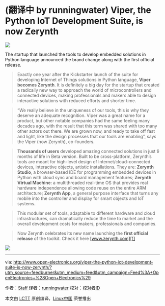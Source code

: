 (翻译中 by runningwater)
Viper, the Python IoT Development Suite, is now Zerynth
============================================================


![](http://www.open-electronics.org/wp-content/uploads/2016/02/Logo_Zerynth-636x144.png)


The startup that launched the tools to develop embedded solutions in Python language announced the brand change along with the first official release.

>Exactly one year after the Kickstarter launch of the suite for developing Internet of Things solutions in Python language, **Viper becomes Zerynth**. It is definitely a big day for the startup that created a radically new way to approach the world of microcontrollers and connected devices, making professionals and makers able to design interactive solutions with reduced efforts and shorter time.

>“We really believe in the uniqueness of our tools, this is why they deserve an adequate recognition. Viper was a great name for a product, but other notable companies had the same feeling many decades ago, with the result that this term was shared with too many other actors out there. We are grown now, and ready to take off fast and light, like the design processes that our tools are enabling”, says the Viper (now Zerynth), co-founders.

>**Thousands of users** developed amazing connected solutions in just 9 months of life in Beta version. Built to be cross-platform, Zerynth’s tools are meant for high-level design of Internet/cloud-connected devices, interactive objects, artistic installations. They are: **Zerynth Studio**, a browser-based IDE for programming embedded devices in Python with cloud sync and board management features; **Zerynth Virtual Machine**: a multithreaded real-time OS that provides real hardware independence allowing code reuse on the entire ARM architecture; **Zerynth App**, a general purpose interface that turns any mobile into the controller and display for smart objects and IoT systems.

>This modular set of tools, adaptable to different hardware and cloud infrastructures, can dramatically reduce the time to market and the overall development costs for makers, professionals and companies.

>Now Zerynth celebrates its new name launching the **first official release** of the toolkit. Check it here [www.zerynth.com][1]

![](http://www.open-electronics.org/wp-content/uploads/2016/02/Zerynth-Press-Release_Studio-Img-768x432.png)

--------------------------------------------------------------------------------

via: http://www.open-electronics.org/viper-the-python-iot-development-suite-is-now-zerynth/?utm_source=feedburner&utm_medium=feed&utm_campaign=Feed%3A+OpenElectronics+%28Open+Electronics%29

作者：[Staff ][a]
译者：[runningwater](https://github.com/runningwater)
校对：[校对者ID](https://github.com/校对者ID)

本文由 [LCTT](https://github.com/LCTT/TranslateProject) 原创编译，[Linux中国](https://linux.cn/) 荣誉推出

[a]:http://www.open-electronics.org/author/staff/
[1]: http://www.zerynth.com/

